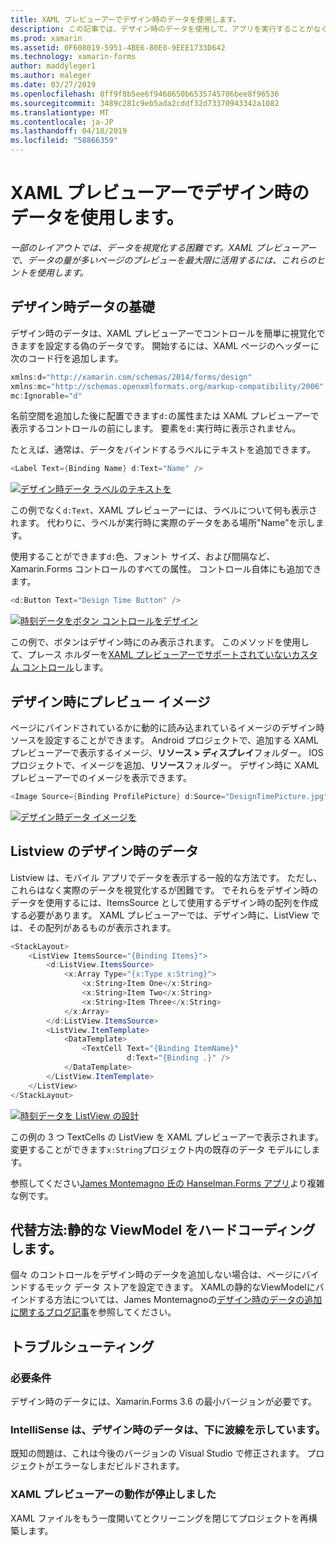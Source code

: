 ```yaml
---
title: XAML プレビューアーでデザイン時のデータを使用します。
description: この記事では、デザイン時のデータを使用して、アプリを実行することがなく、XAML プレビューアーでデータ負荷の高いレイアウトを表示する方法について説明します。
ms.prod: xamarin
ms.assetid: 0F608019-5951-4BE6-80E0-9EEE1733D642
ms.technology: xamarin-forms
author: maddyleger1
ms.author: maleger
ms.date: 03/27/2019
ms.openlocfilehash: 0ff9f8b5ee6f9468650b6535745706bee8f96536
ms.sourcegitcommit: 3489c281c9eb5ada2cddf32d73370943342a1082
ms.translationtype: MT
ms.contentlocale: ja-JP
ms.lasthandoff: 04/18/2019
ms.locfileid: "58866359"
---
```

# <a name="use-design-time-data-with-the-xaml-previewer"></a>XAML プレビューアーでデザイン時のデータを使用します。

_一部のレイアウトでは、データを視覚化する困難です。XAML プレビューアーで、データの量が多いページのプレビューを最大限に活用するには、これらのヒントを使用します。_

## <a name="design-time-data-basics"></a>デザイン時データの基礎

デザイン時のデータは、XAML プレビューアーでコントロールを簡単に視覚化できますを設定する偽のデータです。 開始するには、XAML ページのヘッダーに次のコード行を追加します。

```csharp
xmlns:d="http://xamarin.com/schemas/2014/forms/design"
xmlns:mc="http://schemas.openxmlformats.org/markup-compatibility/2006"
mc:Ignorable="d"
```

名前空間を追加した後に配置できます`d:`の属性または XAML プレビューアーで表示するコントロールの前にします。 要素を`d:`実行時に表示されません。

たとえば、通常は、データをバインドするラベルにテキストを追加できます。

```csharp
<Label Text={Binding Name} d:Text="Name" />
```

[![デザイン時データ ラベルのテキストを](xaml-previewer-images/designtimedata-label-sm.png "デザイン時刻のテキスト データ ラベル")](xaml-previewer-images/designtimedata-label-lg.png#lightbox)

 この例でなく`d:Text`、XAML プレビューアーには、ラベルについて何も表示されます。 代わりに、ラベルが実行時に実際のデータをある場所"Name"を示します。

使用することができます`d:`色、フォント サイズ、および間隔など、Xamarin.Forms コントロールのすべての属性。 コントロール自体にも追加できます。

```csharp
<d:Button Text="Design Time Button" />
```

[![時刻データをボタン コントロールをデザイン](xaml-previewer-images/designtimedata-controls-sm.png "ボタン コントロールと時刻のデータの設計")](xaml-previewer-images/designtimedata-controls-lg.png#lightbox)

この例で、ボタンはデザイン時にのみ表示されます。 このメソッドを使用して、プレース ホルダーを[XAML プレビューアーでサポートされていないカスタム コントロール](render-custom-controls.md)します。

## <a name="preview-images-at-design-time"></a>デザイン時にプレビュー イメージ

ページにバインドされているかに動的に読み込まれているイメージのデザイン時ソースを設定することができます。 Android プロジェクトで、追加する XAML プレビューアーで表示するイメージ、**リソース > ディスプレイ**フォルダー。 IOS プロジェクトで、イメージを追加、**リソース**フォルダー。 デザイン時に XAML プレビューアーでのイメージを表示できます。

```csharp
<Image Source={Binding ProfilePicture} d:Source="DesignTimePicture.jpg" />
```
[![デザイン時データ イメージを](xaml-previewer-images/designtimedata-image-sm.png "組み込まで時刻のデータの設計")](xaml-previewer-images/designtimedata-image-lg.png#lightbox)

## <a name="design-time-data-for-listviews"></a>Listview のデザイン時のデータ

Listview は、モバイル アプリでデータを表示する一般的な方法です。 ただし、これらはなく実際のデータを視覚化するが困難です。 でそれらをデザイン時のデータを使用するには、ItemsSource として使用するデザイン時の配列を作成する必要があります。 XAML プレビューアーでは、デザイン時に、ListView では、その配列があるものが表示されます。

```csharp
<StackLayout>
    <ListView ItemsSource="{Binding Items}">
        <d:ListView.ItemsSource>
            <x:Array Type="{x:Type x:String}">
                <x:String>Item One</x:String>
                <x:String>Item Two</x:String>
                <x:String>Item Three</x:String>
            </x:Array>
        </d:ListView.ItemsSource>
        <ListView.ItemTemplate>
            <DataTemplate>
                <TextCell Text="{Binding ItemName}"
                          d:Text="{Binding .}" />
            </DataTemplate>
        </ListView.ItemTemplate>
    </ListView>
</StackLayout>
```

[![時刻データを ListView の設計](xaml-previewer-images/designtimedata-itemssource-sm.png "時刻データを ListView の設計")](xaml-previewer-images/designtimedata-itemssource-lg.png#lightbox)

この例の 3 つ TextCells の ListView を XAML プレビューアーで表示されます。 変更することができます`x:String`プロジェクト内の既存のデータ モデルにします。

参照してください[James Montemagno 氏の Hanselman.Forms アプリ](https://github.com/jamesmontemagno/Hanselman.Forms/blob/vnext/src/Hanselman/Views/Podcasts/PodcastDetailsPage.xaml#L36-L57)より複雑な例です。


## <a name="alternative-hardcode-a-static-viewmodel"></a>代替方法:静的な ViewModel をハードコーディングします。

個々 のコントロールをデザイン時のデータを追加しない場合は、ページにバインドするモック データ ストアを設定できます。 XAMLの静的なViewModelにバインドする方法については、James Montemagnoの[デザイン時のデータの追加に関するブログ記事](http://motzcod.es/post/143702671962/xamarinforms-xaml-previewer-design-time-data)を参照してください。

## <a name="troubleshooting"></a>トラブルシューティング

### <a name="requirements"></a>必要条件

デザイン時のデータには、Xamarin.Forms 3.6 の最小バージョンが必要です。

### <a name="intellisense-shows-squiggly-lines-under-my-design-time-data"></a>IntelliSense は、デザイン時のデータは、下に波線を示しています。

既知の問題は、これは今後のバージョンの Visual Studio で修正されます。 プロジェクトがエラーなしまだビルドされます。

### <a name="the-xaml-previewer-stopped-working"></a>XAML プレビューアーの動作が停止しました

XAML ファイルをもう一度開いてとクリーニングを閉じてプロジェクトを再構築します。
